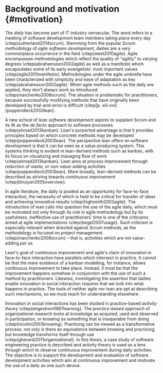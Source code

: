 
# Background and motivation {#motivation}

*The daily* has become part of IT industry vernacular. The word refers to a meeting of software development team members taking place every day \citep{sutherland2014scrum}. Stemming from the popular *Scrum* methodology of *agile software development*, dailies are a very commonplace occurrence in the field \citep{west2010agile}. Agile encompasses methodologies which reflect the quality of "agility" to varying degrees \citep{abrahamsson2002agile} as well as a manifesto which encapsulates some of its early evangelists' most important values \citep{agile2001manifesto}. Methodologies under the agile umbrella have been characterized with simplicity and ease of adaptation as key \citep{abrahamsson2002agile}. When agile methods such as the daily are applied, they don't always work as introduced \citep{marchenko2008scrum}. The situation is problematic for practitioners, because successfully modifying methods that have originally been developed by trial-and-error is difficult \citep[p. xiii-xvi]{poppendieck2003lean}.

A new school of *lean software development* aspires to supplant Scrum and its ilk as the *de facto* approach to software processes \citep{ahmad2013kanban}. Lean's purported advantage is that it provides principles based on which concrete methods may be developed \citep{poppendieck2003lean}. The perspective lean offers on software development is that it can be seen as a value-producing system. This systems thinking is evident in lean-derived methods such as kanban, with its focus on visualizing and managing flow of work \citep{ahmad2013kanban}. Lean aims at process improvement through reduction of waste, or non-value-adding activities \citep{poppendieck2003lean}. More broadly, lean-derived methods can be described as striving towards *continuous improvement* \citep{bhuiyan2005overview}.

In agile literature, the daily is posited as an opportunity for face-to-face interaction, the necessity of which is held to be critical for transfer of ideas and achieving innovative results \citep{highsmith2002agile}. The introduction of lean calls into question the use of the agile daily, which must be motivated not only through its role in agile methodology but by its usefulness. Ineffective use of practitioners' time is one of the criticisms aimed at agile implementations \citep{begel2007usage}. Such criticism is especially relevant when directed against Scrum methods, as the methodology is focused on project management \citep{marchenko2008scrum} – that is, activities which are not value-adding *per se*.

Lean's goal of continuous improvement and agile's claim of innovation in face-to-face interaction have parallels which intersect in practice. It cannot be that the mere existence of a kanban modelling, for instance, allows continuous improvement to take place. Instead, it must be that the improvement happens somehow in conjunction with the use of such a method by practitioners. Likewise, investigating the assertion that dailies enable innovation in social interaction requires that we look into what happens in practice. The tools of neither agile nor lean are apt at describing such mechanisms, so we must reach for understanding elsewhere.

Innovation in social interactions has been studied in practice-based *activity theory* \citep{engestrom1987learning}. The *practice-based approach* of organizational research looks at knowledge as acquired, used and observed in participation, or knowing as something that is inseparable from doing \citep{nicolini2003knowing}. Practicing can be viewed as a transformative process: not only is there an equivalence between knowing and practicing, but knowledge transforms itself through use \citep{gherardi2011organizational}. In this thesis, a case study of software engineering practice is described and activity theory is used as a lens through which to observe continuous improvement during daily activities. The objective is to support the development and evaluation of software development activities which aim at continuous improvement and motivate the use of a daily as one such device.
